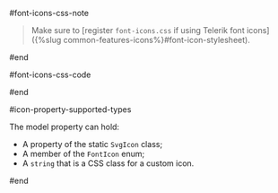#font-icons-css-note

> Make sure to [register `font-icons.css` if using Telerik font icons]({%slug common-features-icons%}#font-icon-stylesheet).

#end

#font-icons-css-code
<!-- Load this stylesheet only if using font icons -->
<link href="https://blazor.cdn.telerik.com/blazor/{{site.uiForBlazorLatestVersion}}/kendo-font-icons/font-icons.css" rel="stylesheet" type="text/css" />
#end

#icon-property-supported-types

The model property can hold:

* A property of the static `SvgIcon` class;
* A member of the `FontIcon` enum;
* A `string` that is a CSS class for a custom icon.

#end